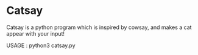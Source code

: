 # Catsay
Catsay is a python program which is inspired by cowsay, and makes a cat appear with your input!

USAGE : python3 catsay.py <text>
